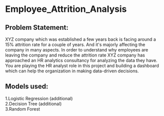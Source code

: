 # Employee_Attrition_Analysis 


<h2>Problem Statement:</h2>


XYZ company which was established a few years back is facing around a 15% attrition rate for
a couple of years. And it's majorly affecting the company in many aspects. In order to
understand why employees are leaving the company and reduce the attrition rate XYZ
company has approached an HR analytics consultancy for analyzing the data they have. You
are playing the HR analyst role in this project and building a dashboard which can help the
organization in making data-driven decisions.


<h2>Models used:</h2>


1.Logistic Regression (additional)<br>
2.Decision Tree (additional)<br>
3.Random Forest
